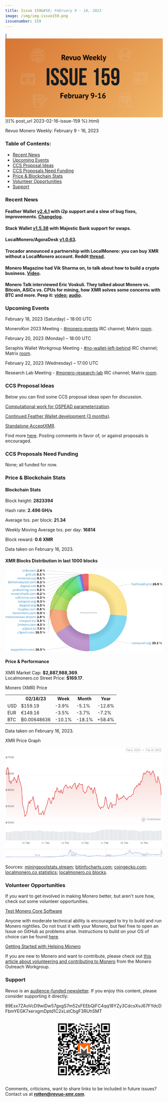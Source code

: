 ```yaml
---
title: Issue 159&#58; February 9 - 16, 2023
image: /img/img-issue159.png
issuenumber: 159
---
```

[<img src="/img/img-issue159.png" alt="Revuo Monero Weekly #159 Slide" class="img-lead">]({% post_url 2023-02-16-issue-159 %}.html)

<p class="text-lead">Revuo Monero Weekly: February 9 - 16, 2023</p>
<!--more-->

<h3>Table of Contents:</h3>
<ul class="contents">
    <li><a href="#news">Recent News</a></li>
    <li><a href="#events">Upcoming Events</a></li>
    <li><a href="#ideas">CCS Proposal Ideas</a></li>
    <li><a href="#proposals">CCS Proposals Need Funding</a></li>
    <li><a href="#stats">Price & Blockchain Stats</a></li>
    <li><a href="#volunteer">Volunteer Opportunities</a></li>
    <li><a href="#support">Support</a></li>
</ul>

<h3 id="news">Recent News</h3>

<div class="newsbyte">
    <h4>Feather Wallet <a href="https://featherwallet.org/download/" target="_blank">v2.4.1</a> with i2p support and a slew of bug fixes, improvements. <a href="https://featherwallet.org/changelog/" target="_blank">Changelog</a>.</h4>
</div>

<div class="newsbyte">
    <h4>Stack Wallet <a href="https://github.com/cypherstack/stack_wallet/releases/tag/build_125" target="_blank">v1.5.38</a> with Majestic Bank support for swaps.</h4>
</div>

<div class="newsbyte">
    <h4>LocalMonero/AgoraDesk <a href="https://github.com/AgoraDesk-LocalMonero/agoradesk-app-foss/releases/tag/v1.0.63" target="_blank">v1.0.63</a>.</h4>
</div>

<div class="newsbyte">
    <h4>Trocador announced a partnership with LocalMonero: you can buy XMR without a LocalMonero account. Reddit <a href="https://teddit.adminforge.de/r/Monero/comments/10yqjk3/now_you_can_buy_monero_with_eth_ltc_and_btc_on/" target="_blank">thread</a>.</h4>
</div>

<div class="newsbyte">
    <h4>Monero Magazine had Vik Sharma on, to talk about how to build a crypto business. <a href="https://piped.adminforge.de/watch?v=ySeOTQdoLFw" target="_blank">Video</a>.</h4>
</div>

<div class="newsbyte">
    <h4>Monero Talk interviewed Eric Voskuli. They talked about Monero vs. Bitcoin, ASICs vs. CPUs for mining, how XMR solves some concerns with BTC and more. Peep it: <a href="https://piped.adminforge.de/watch?v=jSJOPfYyfiA" target="_blank">video</a>; <a href="https://www.monerotalk.live/is-bitcoin-private-enough-for-people-to-resist-the-state-eric-voskuli" target="_blank">audio</a>.</h4>
</div>

<h3 id="events">Upcoming Events</h3>

<div class="event">
    <p class="date" markdown="1">February 18, 2023 (Saturday) – 18:00 UTC</p>
    <p markdown="1">MoneroKon 2023 Meeting - <a href="irc://irc.libera.chat/#monero-events" target="_blank">#monero-events</a> IRC channel; Matrix <a href="https://matrix.to/#/#monero-events:monero.social" target="_blank">room</a>.</p>
</div>

<div class="event">
    <p class="date" markdown="1">February 20, 2023 (Monday) – 18:00 UTC</p>
    <p markdown="1">Seraphis Wallet Workgroup Meeting - <a href="irc://irc.libera.chat/#no-wallet-left-behind" target="_blank">#no-wallet-left-behind</a> IRC channel; Matrix <a href="https://matrix.to/#/#no-wallet-left-behind:monero.social" target="_blank">room</a>.</p>
</div>

<div class="event">
    <p class="date" markdown="1">February 22, 2023 (Wednesday) – 17:00 UTC</p>
    <p markdown="1">Research Lab Meeting - <a href="irc://irc.libera.chat/#monero-research-lab" target="_blank">#monero-research-lab</a> IRC channel; Matrix <a href="https://matrix.to/#/#monero-research-lab:monero.social" target="_blank">room</a>.</p>
</div>

<h3 id="ideas">CCS Proposal Ideas</h3>

<p>Below you can find some CCS proposal ideas open for discussion.</p>

<div class="proposal">
<p><a href="https://repo.getmonero.org/monero-project/ccs-proposals/-/merge_requests/375" target="_blank">Computational work for OSPEAD parameterization</a>.</p>
</div>

<div class="proposal">
<p><a href="https://repo.getmonero.org/monero-project/ccs-proposals/-/merge_requests/376" target="_blank">Continued Feather Wallet development (3 months)</a>.</p>
</div>

<div class="proposal">
<p><a href="https://repo.getmonero.org/monero-project/ccs-proposals/-/merge_requests/374" target="_blank">Standalone AcceptXMR</a>.</p>
</div>

<div class="proposal">
<p>Find more <a href="https://ccs.getmonero.org/ideas/" target="_blank">here</a>. Posting comments in favor of, or against proposals is encouraged.</p>
</div>

<h3 id="proposals">CCS Proposals Need Funding</h3>

<p>None; all funded for now.</p>

<h3 id="stats">Price & Blockchain Stats</h3>

<h4 class="stat">Blockchain Stats</h4>

<div class="bcstats">
    <p>Block height: <b>2823394</b></p>
    <p>Hash rate: <b>2.496 GH/s</b></p>
    <p>Average txs. per block: <b>21.34</b></p>
    <p>Weekly Moving Average txs. per day: <b>16814</b></p>
    <p>Block reward: <b>0.6 XMR</b></p>
</div>
<p class="note">Data taken on February 16, 2023.</p>

<h4 class="stat">XMR Blocks Distribution in last 1000 blocks</h4>
<p><img src="/img/hashrate-pool-distribution-0216.png" alt="Hashrate Pool Distribution Pie Chart"/></p>

<h4 class="stat" id="price-stat">Price & Performance</h4>

<div class="price-intro">XMR Market Cap: <b>$2,887,988,369</b>.<br/>Localmonero.co Street Price: <b>$169.17</b>.</div>

<p class="table-title">Monero (XMR) Price</p>
<table class="price-table">
  <tr class="row1">
    <th></th>
    <th>02/16/23</th>
    <th>Week</th>
    <th>Month</th>
    <th>Year</th>
  </tr>
  <tr>
    <td data-th="XMR to">USD</td>
    <td data-th="02/16/23">$159.19</td>
    <td data-th="Week" class="red">-3.9%</td>
    <td data-th="Month" class="red">-5.1%</td>
    <td data-th="Year" class="red">-12.8%</td>
  </tr>
  <tr class="row3">
    <td data-th="XMR to">EUR</td>
    <td data-th="02/16/23">€149.16</td>
    <td data-th="Week" class="red">-3.5%</td>
    <td data-th="Month" class="red">-3.7%</td>
    <td data-th="Year" class="red">-7.2%</td>
  </tr>
  <tr>
    <td data-th="XMR to">BTC</td>
    <td data-th="02/16/23">₿0.00648636</td>
    <td data-th="Week" class="red">-10.1%</td>
    <td data-th="Month" class="red">-18.1%</td>
    <td data-th="Year" class="green">+58.4%</td>
  </tr>
</table>
<p class="note">Data taken on February 16, 2023.</p>

<p class="table-title">XMR Price Graph</p>

![XMR Price Graph 02/09/22-02/16/22](/img/weekly-chart-0216.png "XMR Price Graph 02/09/22-02/16/22")

Sources: <a href="https://miningpoolstats.stream/monero" target="_blank">miningpoolstats.stream</a>; <a href="https://bitinfocharts.com/monero/" target="_blank">bitinfocharts.com</a>; <a href="https://www.coingecko.com/en/coins/monero" target="_blank">coingecko.com</a>; <a href="https://localmonero.co/statistics" target="_blank">localmonero.co statistics</a>; <a href="https://localmonero.co/blocks" target="_blank">localmonero.co blocks</a>.

<h3 id="volunteer">Volunteer Opportunities</h3>

<p>If you want to get involved in making Monero better, but aren't sure how, check out some volunteer opportunities.</p>

<div class="newsbyte">
    <p class="date"><a href="https://github.com/monero-project/monero" target="_blank">Test Monero Core Software</a></p>
    <p>Anyone with moderate technical ability is encouraged to try to build and run Monero nightlies. Do not trust it with your Monero, but feel free to open an Issue on GitHub as problems arise. Instructions to build on your OS of choice can be found <a href="https://github.com/monero-project/monero#compiling-monero-from-source" target="_blank">here</a>. </p>
</div>

<div class="newsbyte">
    <p class="date"><a href="https://github.com/monero-project/monero" target="_blank">Getting Started with Helping Monero</a></p>
    <p>If you are new to Monero and want to contribute, please check out <a href="https://www.monerooutreach.org/stories/getting-started-helping-monero.php" target="_blank">this article about volunteering and contributing to Monero</a> from the Monero Outreach Workgroup. </p>
</div>

<h3 id="support">Support</h3>

<p markdown="1">Revuo is an <a href="https://revuo-xmr.com/support/">audience-funded newsletter</a>. If you enjoy this content, please consider supporting it directly:</p>

<p class="address" markdown="1">89Esx7ZAoVcD9wiDw57gxgS7m52sFEEbQiFC4qq18YZy3CdcsXvJ67FYdcDFbmYEGK7xerxgmDptd1C2xLstCbgF3RUhSMT</p>

<p><center><a href="monero:89Esx7ZAoVcD9wiDw57gxgS7m52sFEEbQiFC4qq18YZy3CdcsXvJ67FYdcDFbmYEGK7xerxgmDptd1C2xLstCbgF3RUhSMT" class="qr"><img src="/img/donate-monero.jpg" style="max-width: 200px;"/></a></center></p>

Comments, criticisms, want to share links to be included in future issues? Contact us at **rotten@revuo-xmr.com**.
